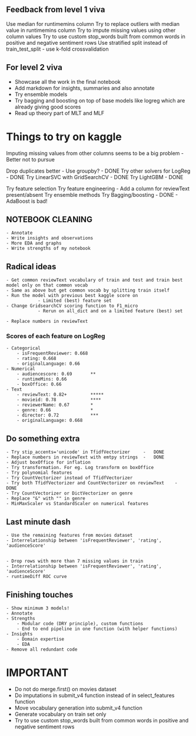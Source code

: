 ## Feedback from level 1 viva

Use median for runtimemins column
Try to replace outliers with median value in runtimemins column
Try to impute missing values using other column values
Try to use custom stop_words built from common words in positive and negative sentiment rows
Use stratified split instead of train_test_split - use k-fold crossvalidation


## For level 2 viva
- Showcase all the work in the final notebook
- Add markdown for insights, summaries and also annotate
- Try ensemble models 
- Try bagging and boosting on top of base models like logreg which are already giving good scores
- Read up theory part of MLT and MLF



# Things to try on kaggle

Imputing missing values from other columns seems to be a big problem - Better not to pursue

Drop duplicates better - Use groupby?	-	DONE
Try other solvers for LogReg		-	DONE
Try LinearSVC with GridSearchCV		-	DONE
Try LightGBM				-	DONE

Try feature selection
Try feature engineering		-	Add a column for reviewText present/absent
Try ensemble methods
Try Bagging/boosting		-	DONE	-	AdaBoost is bad!


## NOTEBOOK CLEANING
	- Annotate
	- Write insights and observations
	- More EDA and graphs
	- Write strengths of my notebook


## Radical ideas
	- Get common reviewText vocabulary of train and test and train best model only on that common vocab
	- Same as above but get common vocab by splitting train itself
	- Run the model with previous best kaggle score on
				- Limited (best) feature set
	- Change GridsearchCV scoring function to F1_micro
				- Rerun on all_dict and on a limited feature (best) set 

	- Replace numbers in reviewText

### Scores of each feature on LogReg
	- Categorical  
		- isFrequentReviewer: 0.668
		- rating: 0.668
		- originalLanguage: 0.66
	- Numerical  
		- audiencescore: 0.69		**
		- runtimeMins: 0.66
		- boxOffice: 0.66
	- Text  
		- reviewText: 0.82+			*****
		- movieid: 0.78				****
		- reviewerName: 0.67		*
		- genre: 0.66				*
		- director: 0.72			***
		- originalLanguage: 0.668		


## Do something extra
	- Try stip_accents='unicode' in TfidfVectorizer		-	DONE
	- Replace numbers in reviewText with emtpy strings	-	DONE
	- Adjust boxOffice for inflation 
	- Try transformation. For eg. Log transform on boxOffice 
	- Try polynomial features
	- Try CountVectorizer instead of TfidfVectorizer
	- Try both TfidfVectorizer and CountVectorizer on reviewText	-	DONE
	- Try CountVectorizer or DictVectorizer on genre
	- Replace "&" with "" in genre
	- MinMaxScaler vs StandardScaler on numerical features

## Last minute dash  
	- Use the remaining features from movies dataset
	- Interrelationship between 'isFrequentReviewer', 'rating', 'audienceScore'


	- Drop rows with more than 7 missing values in train
	- Interrelationship between 'isFrequentReviewer', 'rating', 'audienceScore'
	- runtimeDiff ROC curve  

## Finishing touches  
	- Show minimum 3 models!
	- Annotate
	- Strengths  
    	- Modular code (DRY principle), custom functions  
    	- End to end pipeline in one function (with helper functions)  
	- Insights  
    	- Domain expertise  
    	- EDA  
  	- Remove all redundant code  

# IMPORTANT

  - Do not do merge.first() on movies dataset
  - Do imputations in submit_v4 function instead of in select_features function
  - Move vocabulary generation into submit_v4 function
  - Generate vocabulary on train set only
  - Try to use custom stop_words built from common words in positive and negative sentiment rows

